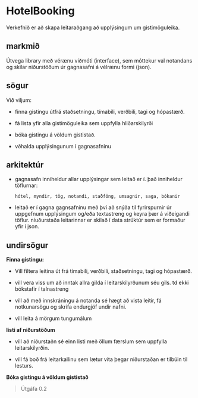 # HotelBooking

Verkefnið er að skapa leitaraðgang að upplýsingum um gistimöguleika.

## markmið

Útvega library með vérænu viðmóti (interface), sem móttekur val notandans og skilar niðurstöðum úr gagnasafni á vélrænu formi (json).

## sögur

Við viljum:

* finna gistingu útfrá staðsetningu, tímabili, verðbili, tagi og hópastærð.

* fá lista yfir alla gistimöguleika sem uppfylla hliðarskilyrði

* bóka gistingu á völdum gististað.

* vðhalda upplýsingunum í gagnasafninu

## arkitektúr

* gagnasafn inniheldur allar upplýsingar sem leitað er í. það inniheldur töflurnar:

    `hótel, myndir, tög, notandi, staðföng, umsagnir, saga, bókanir`

* leitað er í gagna gagnsafninu með því að snýða til fyrirspurnir úr uppgefnum upplýsingum og/eða textastreng og keyra þær á viðeigandi töflur. niuðurstaða leitarinnar er skilað í data strúktúr sem er formaður yfir í json.

## undirsögur

**Finna gistingu:**

* Vill filtera leitina út frá tímabili, verðbili, staðsetningu, tagi og hópastærð.

* vill vera viss um að inntak allra gilda í leitarskilyrðunum séu gils. td ekki bókstafir í talnastreng

* vill að með innskráningu á notanda sé hægt að vista leitir, fá notkunarsögu og skrifa endurgjöf undir nafni.

* vill leita á mörgum tungumálum

**listi af niðurstöðum**

* vill að niðurstaðn sé einn listi með öllum færslum sem uppfylla leitarskilyrðin.

* vill fá boð frá leitarkallinu sem lætur vita þegar niðurstaðan er tilbúin til lesturs.

**Bóka gistingu á völdum gististað**





> Útgáfa 0.2
